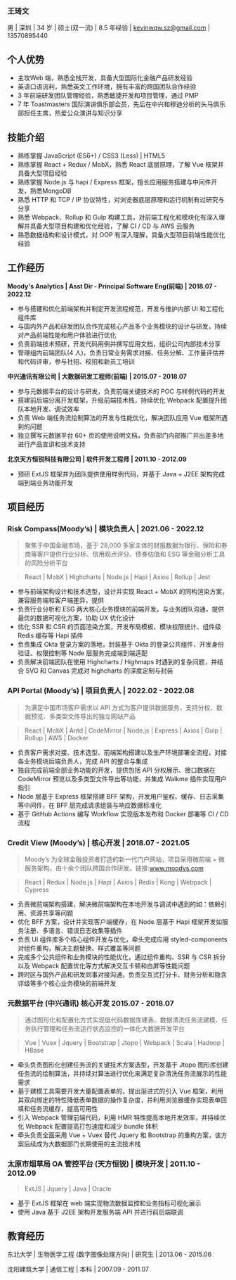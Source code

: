 ### **王琦文**

男 | 深圳 | 34 岁 | 硕士(双一流) | 8.5 年经验 | kevinwqw.sz@gmail.com | 13570895440

## **个人优势**

-   主攻Web 端，熟悉全栈开发，具备大型国际化金融产品研发经验
-   英语口语流利，熟悉英文工作环境，拥有丰富的跨国团队合作经验
-   3 年前端研发团队管理经验，熟悉敏捷开发和项目管理，通过 PMP
-   7 年 Toastmasters 国际演讲俱乐部会员，先后在中兴和穆迪分析的头马俱乐部担任主席，热爱公众演讲与知识分享

## **技能介绍**

-   熟练掌握 JavaScript (ES6+) / CSS3 (Less) | HTML5
-   熟练掌握 React + Redux / MobX，熟悉 React 底层原理，了解 Vue 框架并具备大型项目经验
- 	熟练掌握 Node.js 与 hapi / Express 框架，擅长应用服务搭建与中间件开发，熟悉MongoDB
-   熟悉 HTTP 和 TCP / IP 协议特性，对浏览器底层原理和运行机制有过研究与分享
-   熟悉 Webpack、Rollup 和 Gulp 构建工具，对前端工程化和模块化有深入理解并具备大型项目构建和优化经验，了解 CI / CD 与 AWS 云服务
-   熟悉数据结构和设计模式，对 OOP 有深入理解，具备大型项目前端性能优化经验

## **工作经历**

**Moody's Analytics | Asst Dir - Principal Software Eng(前端) | 2018.07 - 2022.12**

-   参与搭建和优化前端架构并制定开发流程规范，开发与维护内部 UI 和工程化组件库
-   与国内外产品和研发团队合作完成核心产品多个业务模块的设计与研发，持续对产品前端性能和用户体验进行优化
-   负责前端技术预研，开发代码用例并撰写应用文档，组织公司内部技术分享
-   管理组内前端团队(4 人)，负责日常业务需求对接、任务分解、工作量评估并和代码评审，参与社招、校招和新员工培训

**中兴通讯有限公司 | 大数据研发工程师(前端) | 2015.07 - 2018.07**

-   参与元数据平台的设计与研发，负责前端关键技术的 POC 与样例代码的开发
-   搭建前后端分离开发框架，升级前端技术栈，持续优化 Webpack 配置提升团队本地开发、调试效率
-   负责 Web 端任务流绘制算法的开发与性能优化，解决团队应用 Vue 框架所遇到的问题
-   独立撰写元数据平台 60+ 页的使用说明文档，负责部门内部推广并出差多地进行产品宣讲和技术支持

**北京天方恒锐科技有限公司 | 软件开发工程师 | 2011.10 - 2012.09**

-   预研 ExtJS 框架并为团队提供使用样例代码，并基于 Java + J2EE 架构完成端到端业务功能开发

## **项目经历**

### **Risk Compass**(Moody’s) | 模块负责人 | 2021.06 - 2022.12

> 聚焦于中国金融市场，基于 28,000 多家主体的财报数据为银行、保险和券商等客户提供行业分析、信用观点评分、债券估值和 ESG 等金融分析工具的风险分析平台

> React | MobX | Highcharts | Node.js | Hapi | Axios | Rollup | Jest

-   参与前端架构设计和技术选型，设计并实现 React + MobX 的同构渲染方案，兼容服务端和客户端差异，提供
-   负责行业分析和 ESG 两大核心业务模块的前端开发，与业务团队沟通，提供最优的数据可视化方案，协助 UX 优化设计
-   优化 SSR 和 CSR 的页面渲染方案，开发布局模板、模块权限统计、组件级 Redis 缓存等 Hapi 插件
-   负责集成 Okta 登录方案的落地，封装基于 Okta 的登录公共组件，开发身份验证、权限控制等 Node 层服务完成端到端适配
-   负责解决前端团队在使用 Highcharts / Highmaps 时遇到的复杂问题，并结合 SVG 和 Canvas 完成对 highcharts 的深度定制与封装

### **API Portal** (Moody’s) | 项目负责人 | 2022.02 - 2022.08

> 为满足中国市场客户需求以 API 方式为客户提供数据服务，支持分权、数据预览、多类型文件导出的独立网站产品

> React | MobX | Antd | CodeMirror | Node.js | Express | Axios | Gulp | Rollup | AWS | Docker

-   负责客户需求对接、技术选型、前端架构搭建以及生产环境部署全流程，对接各业务模块后端负责人，完成 API 的整合与集成
-   独自完成前端全部业务功能的开发，提供包括 API 分权展示、接口数据在 CodeMirror 预览以及多类型文件导出等功能，并集成 Walkme 插件实现用户指引
-   Node 层基于 Express 框架搭建 BFF 架构，开发用户鉴权、缓存、日志采集等中间件，在 BFF 层完成请求组装与响应数据标准化
-   基于 GitHub Actions 编写 Workflow 实现版本发布和 Docker 部署等 CI / CD 流程
<!-- 实现非结构化数据解析：编写正则表达式，对非结构化数据进行重组，实现在 CodeMirror 中的结构化展示与关键字高亮提示 -->

### **Credit View** (Moody’s) | 核心开发 | 2018.07 - 2021.05

> Moody’s 为全球金融投资者打造的新一代门户网站，项目采用微前端 + 微服务架构，由十余个团队跨国合作研发。链接:www.moodys.com

> React | Redux | Node.js | Hapi | Axios | Redis | Kong | Webpack | Cypress

-   负责微前端架构搭建，解决微前端架构在本地开发与调试中遇到的如：依赖引用、资源共享等问题
-   优化 BFF 方案，设计并实现客户端缓存，在 Node 层基于 Hapi 框架开发如服务注册、多语言、错误日志收集等插件
-   负责 UI 组件库多个核心组件开发与优化，牵头完成应用 styled-components 对组件重构，解决主题替换、样式覆盖等问题
-   完成多个公共组件和业务模块的性能优化，通过组件重构、SSR 与 CSR 拆分 以及 Webpack 配置优化等方式解决交互卡顿和白屏等性能问题
-   跨时区与国外产品和研发同事对接沟通，负责交互式打分卡、财务分析和隐含评级等多个核心业务模块的前端开发
<!-- -   完成多个公共组件和业务模块的性能优化，通过组件重构、SSR 与 CSR 拆分 以及 Webpack 配置优化等方式解决交互卡顿和白屏等性能问题，其中对 公共 header 组件的优化使各页面 RPS 提高近 1 倍 -->

### **元数据平台** (中兴通讯) 核心开发 2015.07 - 2018.07

> 通过图形化和配置化方式实现低代码数据库建表、数据清洗任务流建模、任务执行管理和任务流运行状态监控的一体化大数据开发平台

> Vue | Vuex | Jquery | Bootstrap | Jtopo | Webpack | Scala | Hadoop | HBase

-   牵头负责图形化创建任务流的关键技术方案选型，开发基于 Jtopo 图形库创建任务流的绘制算法，并持续对算法进行优化来满足复杂清洗任务流展示的性能需求
-   基于建模工具需要开发大量配置表单的，提出渐进式的引入 Vue 框架，利用其双向绑定的特性降低表单数据的操作复杂度，并利用浏览器缓存实现表单回填和任务流缓存，提高可用性
-   引入 Webpack 管理前端代码，利用 HMR 特性提高本地开发效率，并持续优化 Webpack 配置提高打包速度和减少 bundle 体积
-   牵头负责全面采用 Vue + Vuex 替代 Jquery 和 Bootstrap 的重构方案，该方案后续成为大数据部门长期使用的主流技术栈

### **太原市烟草局** OA 管控平台 (天方恒锐) | 模块开发 | 2011.10 - 2012.09

> ExtJS | Jquery | Java | Oracle

-   基于 ExtJS 框架在 web 端实现物流数据监控和业务指标可视化展示
-   使用 Java 基于 J2EE 架构开发服务端 API 并进行前后端联调

## **教育经历**

东北大学 | 生物医学工程 (数字图像处理方向) | 研究生 | 2013.06 - 2015.06

沈阳建筑大学 | 通信工程 | 本科 | 2007.09 - 2011.07
